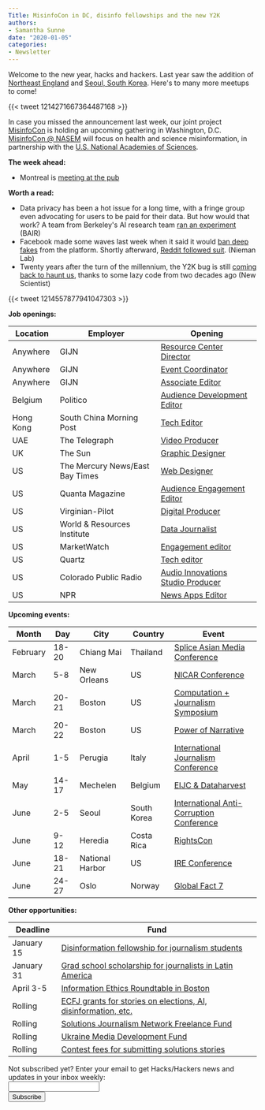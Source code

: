 ```yaml
---
Title: MisinfoCon in DC, disinfo fellowships and the new Y2K
authors: 
- Samantha Sunne
date: "2020-01-05"
categories:
- Newsletter
---
```


Welcome to the new year, hacks and hackers. Last year saw the addition of [Northeast England](https://www.meetup.com/Hacks-Hackers-NE-England/) and [Seoul, South Korea](https://www.meetup.com/Hacks-Hackers-Seoul/). Here's to many more meetups to come!

{{< tweet 1214271667364487168 >}}

In case you missed the announcement last week, our joint project [MisinfoCon](https://misinfocon.com/) is holding an upcoming gathering in Washington, D.C. [MisinfoCon @ NASEM](https://misinfocon.com/misinfocon-nasem-is-here-misinfocon-7-0-is-focused-on-health-and-science-misinformation-71baa93d8717) will focus on health and science misinformation, in partnership with the [U.S. National Academies of Sciences](https://www.nationalacademies.org/).

**The week ahead:**
* Montreal is [meeting at the pub](https://www.meetup.com/HacksHackersMontreal/events/266595748/)

**Worth a read:**

* Data privacy has been a hot issue for a long time, with a fringe group even advocating for users to be paid for their data. But how would that work? A team from Berkeley's AI research team [ran an experiment](https://bair.berkeley.edu/blog/2019/12/16/data-worth/?utm_medium=email&utm_source=topic+optin&utm_campaign=awareness&utm_content=20200108+data+nl&mkt_tok=eyJpIjoiWkROa01qUmhOalE0TmpNMSIsInQiOiIzR3dWaDdXWVhtT3pqaWlNdjRBdnJTOU5mY3J1b2pPR0NkSVwvZ0c4R1JFeFhrRWNocE5PM2JDdmRzOVROZjBucTNHR2NyODIxM21aS1dacjh3Y2FkaENacElndFZmVTlYODFJTktLMjBvYStcLzBXbFpicWF3REZySjYrNGZWNnlVIn0%3D) (BAIR)
* Facebook made some waves last week when it said it would [ban deep fakes](https://www.niemanlab.org/2020/01/facebook-bans-deepfakes-but-lots-of-other-manipulated-videos-are-still-allowed/) from the platform. Shortly afterward, [Reddit followed suit](https://www.digitaltrends.com/news/reddit-bans-impersonation-content-including-deepfakes/). (Nieman Lab)
* Twenty years after the turn of the millennium, the Y2K bug is still [coming back to haunt us](https://www.newscientist.com/article/2229238-a-lazy-fix-20-years-ago-means-the-y2k-bug-is-taking-down-computers-now/), thanks to some lazy code from two decades ago (New Scientist)

{{< tweet 1214557877941047303 >}}

**Job openings:**

| Location | Employer | Opening |
| -------- | -------- | ------- |
Anywhere | GIJN | [Resource Center Director](https://gijn.org/job-opening-resource-center-director/)
Anywhere | GIJN | [Event Coordinator](https://gijn.org/job-opening-event-coordinator/)
Anywhere | GIJN | [Associate Editor](https://gijn.org/work-with-us/job-opening-associate-editor/)
Belgium | Politico | [Audience Development Editor](https://www.cisionjobs.co.uk/job/99865/politico-audience-development-editor-brussels-/?deviceType=Desktop&TrackID=1)
Hong Kong | South China Morning Post | [Tech Editor](http://www.gorkanajobs.co.uk/%20%20/job/99851/technology-editor-south-china-morning-post-hong-kong/)
UAE | The Telegraph | [Video Producer](https://www.cisionjobs.co.uk/job/99857/the-telegraph-executive-video-producer-daily-news/?deviceType=Desktop&TrackID=1)
UK | The Sun | [Graphic Designer](https://www.cisionjobs.co.uk/job/99842/the-sun-freelance-graphic-designer-night-shifts-online/?deviceType=Desktop&TrackID=136038&utm_source=jbe&utm_medium=email&utm_campaign=DateUnknown&BatchID=7888&JobAlertId=7660752)
US | The Mercury News/East Bay Times | [Web Designer](https://www.journalismjobs.com/1657411-web-designer-the-mercury-newseast-bay-times)
US | Quanta Magazine | [Audience Engagement Editor](https://www.journalismjobs.com/1657392-audience-engagement-editor-quanta-magazine-simons-foundation)
US | Virginian-Pilot | [Digital Producer](https://twitter.com/WorkatThePilot/status/1212772644166258689)
US | World & Resources Institute | [Data Journalist](https://careers.journalists.org/jobs/13214247/data-journalist-science-research)
US | MarketWatch | [Engagement editor](https://talkingbiznews.com/biz-news-help-wanted/marketwatch-com-seeks-engagement-editor/)
US | Quartz | [Tech editor](https://talkingbiznews.com/biz-news-help-wanted/quartz-seeks-a-tech-editor/)
US | Colorado Public Radio | [Audio Innovations Studio Producer](https://careers.journalists.org/jobs/13249606/podcast-producer-audio-innovations-studio)
US | NPR | [News Apps Editor](https://recruiting.ultipro.com/NAT1011NATPR/JobBoard/af823b19-a43b-4cda-b6c2-c06508d84cf6/OpportunityDetail?opportunityId=482535dc-ee11-446f-96a1-712325e0b21b)

**Upcoming events:**

| Month | Day | City | Country | Event |
| ----- | --- | ---- | ------- | ----- |
February | 18-20 | Chiang Mai | Thailand | [Splice Asian Media Conference](https://www.splicemedia.com/splicebeta2019/)
March | 5-8 | New Orleans | US | [NICAR Conference](https://www.ire.org/events-and-training/conferences/nicar-2020)
March | 20-21 | Boston | US | [Computation + Journalism Symposium](https://cj2020.northeastern.edu/)
March | 20-22 | Boston | US | [Power of Narrative](http://www.bu.edu/com/narrative/index.html)
April | 1-5 | Perugia | Italy | [International Journalism Conference](https://www.journalismfestival.com/)
May | 14-17 | Mechelen | Belgium | [EIJC & Dataharvest](https://dataharvest.eu/)
June | 2-5 | Seoul | South Korea | [International Anti-Corruption Conference](https://iaccseries.org/blog/19th-international-anti-corruption-conference-will-take-place-on-2-5-june-2020-in-seoul-korea/)
June | 9-12 | Heredia | Costa Rica | [RightsCon](https://www.facebook.com/events/2389136194744554/)
June | 18-21 | National Harbor | US | [IRE Conference](https://www.ire.org/events-and-training/event/4125)
June | 24-27 | Oslo | Norway | [Global Fact 7](https://www.poynter.org/fact-checking/2019/apply-now-for-the-seventh-global-fact-checking-summit-in-oslo/)

**Other opportunities:**

| Deadline | Fund |
| -------- | ---- |
January 15 | [Disinformation fellowship for journalism students](https://culturalvistas.org/articles/press-releases/journalism-students-apply-now-for-an-international-fellowship-focused-on-curbing-fake-news/)
January 31 | [Grad school scholarship for journalists in Latin America](https://careers.bloomberg.com/job/detail/79487?lc=Brasilia)
April 3-5 | [Information Ethics Roundtable in Boston](https://www.northeastern.edu/csshresearch/ethics/information-ethics-roundtable/)
Rolling | [ECFJ grants for stories on elections, AI, disinformation, etc.](https://www.eyebeam.org/eyebeam-center-for-the-future-of-journalism/)
Rolling | [Solutions Journalism Network Freelance Fund](https://thewholestory.solutionsjournalism.org/now-offering-travel-funds-for-freelancers-857c49f9b395)
Rolling | [Ukraine Media Development Fund](http://ijnet.org/en/opportunities/media-development-grants-available-ukraine)
Rolling | [Contest fees for submitting solutions stories](https://thewholestory.solutionsjournalism.org/submitting-your-solutions-story-to-a-journalism-award-contest-we-can-help-with-the-fees-12b3e3ab6b01?mc_cid=57b074cc10&mc_eid=f9f525b1fd)

<div id="mc_embed_signup"><form id="mc-embedded-subscribe-form" class="validate" action="//hackshackers.us1.list-manage.com/subscribe/post?u=c56f2e53d5ed6ef87f8aaa75c&amp;id=fb2bc6f10b" method="post" name="mc-embedded-subscribe-form" novalidate="" target="_blank">

<div id="mc_embed_signup_scroll">

<div class="mc-field-group"><label for="mce-EMAIL">Not subscribed yet? Enter your email to get Hacks/Hackers news and updates in your inbox weekly:  </label></div>

<div class="mc-field-group"><input id="mce-EMAIL" class="required email" name="EMAIL" type="email" value="" /></div>

<!-- real people should not fill this in and expect good things - do not remove this or risk form bot signups-->

<div style="position: absolute; left: -5000px;"><input tabindex="-1" name="b_c56f2e53d5ed6ef87f8aaa75c_fb2bc6f10b" type="text" value="" /></div>

<div class="clear"><input id="mc-embedded-subscribe" class="button" name="subscribe" type="submit" value="Subscribe" /></div>

</div>

</form></div>

<!--End mc_embed_signup-->

<meta name="twitter:card" content="summary">

<meta name="twitter:image:src" content="https://hackshackers.com/content-images/about/hackshackers_logomark.png">
